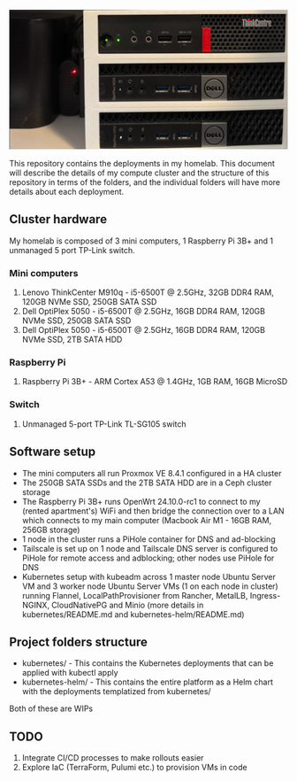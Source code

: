 ![State of homelab](./assets/featured-image.png)

This repository contains the deployments in my homelab. This document will describe the details of my compute cluster and the structure of this repository in terms of the folders, and the individual folders will have more details about each deployment.

## Cluster hardware

My homelab is composed of 3 mini computers, 1 Raspberry Pi 3B+ and 1 unmanaged 5 port TP-Link switch.

### Mini computers

1. Lenovo ThinkCenter M910q - i5-6500T @ 2.5GHz, 32GB DDR4 RAM, 120GB NVMe SSD, 250GB SATA SSD
2. Dell OptiPlex 5050 - i5-6500T @ 2.5GHz, 16GB DDR4 RAM, 120GB NVMe SSD, 250GB SATA SSD
3. Dell OptiPlex 5050 - i5-6500T @ 2.5GHz, 16GB DDR4 RAM, 120GB NVMe SSD, 2TB SATA HDD

### Raspberry Pi

1. Raspberry Pi 3B+ - ARM Cortex A53 @ 1.4GHz, 1GB RAM, 16GB MicroSD

### Switch

1. Unmanaged 5-port TP-Link TL-SG105 switch

## Software setup

- The mini computers all run Proxmox VE 8.4.1 configured in a HA cluster
- The 250GB SATA SSDs and the 2TB SATA HDD are in a Ceph cluster storage
- The Raspberry Pi 3B+ runs OpenWrt 24.10.0-rc1 to connect to my (rented apartment's) WiFi and then bridge the connection over to a LAN which connects to my main computer (Macbook Air M1 - 16GB RAM, 256GB storage)
- 1 node in the cluster runs a PiHole container for DNS and ad-blocking
- Tailscale is set up on 1 node and Tailscale DNS server is configured to PiHole for remote access and adblocking; other nodes use PiHole for DNS
- Kubernetes setup with kubeadm across 1 master node Ubuntu Server VM and 3 worker node Ubuntu Server VMs (1 on each node in cluster) running Flannel, LocalPathProvisioner from Rancher, MetalLB, Ingress-NGINX, CloudNativePG and Minio (more details in kubernetes/README.md and kubernetes-helm/README.md)

## Project folders structure

- kubernetes/ - This contains the Kubernetes deployments that can be applied with kubectl apply
- kubernetes-helm/ - This contains the entire platform as a Helm chart with the deployments templatized from kubernetes/

Both of these are WIPs

## TODO

1. Integrate CI/CD processes to make rollouts easier
2. Explore IaC (TerraForm, Pulumi etc.) to provision VMs in code
